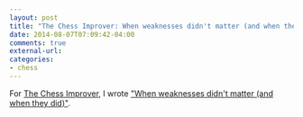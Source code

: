 ```yaml
---
layout: post
title: "The Chess Improver: When weaknesses didn't matter (and when they did)"
date: 2014-08-07T07:09:42-04:00
comments: true
external-url: 
categories: 
- chess
---
```

For [The Chess Improver](http://chessimprover.com/), I wrote ["When weaknesses didn't matter (and when they did)"](http://chessimprover.com/when-weaknesses-didnt-matter-and-when-they-did/).


